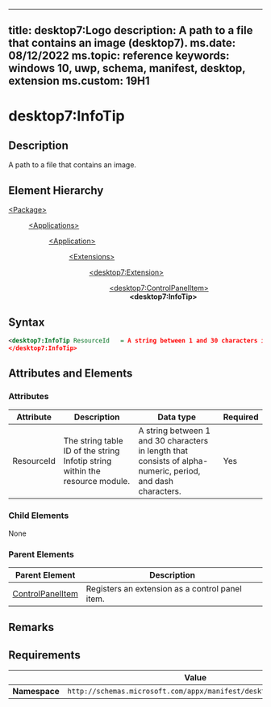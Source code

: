 ﻿---

title: desktop7:Logo
description: A path to a file that contains an image (desktop7).
ms.date: 08/12/2022
ms.topic: reference
keywords: windows 10, uwp, schema, manifest, desktop, extension 
ms.custom: 19H1
---

# desktop7:InfoTip

## Description
A path to a file that contains an image.

## Element Hierarchy
<dl>
<dt><a href="element-package.md">&lt;Package&gt;</a></dt>
<dd>
<dl>
<dt><a href="element-applications.md">&lt;Applications&gt;</a></dt>
<dd>
<dl>
<dt><a href="element-application.md">&lt;Application&gt;</a></dt>
<dd>
<dl>
<dt><a href="element-1-extensions.md">&lt;Extensions&gt;</a></dt>
<dd>
<dl>
<dt><a href="element-desktop7-extension.md">&lt;desktop7:Extension&gt;</a></dt>
<dd>
<dl>
<dt><a href="element-desktop7-controlpanelitem.md">&lt;desktop7:ControlPanelItem&gt;</a></dt>
<dd><b>&lt;desktop7:InfoTip&gt;</b></dd>
</dl>
</dd>
</dl>
</dd>
</dl>
</dd>
</dl>
</dd>
</dl>
</dd>
</dl>


## Syntax

```xml
<desktop7:InfoTip ResourceId   = A string between 1 and 30 characters in length that consists of alpha-numeric, period, and dash characters. >
</desktop7:InfoTip>
```


## Attributes and Elements

### Attributes

| Attribute | Description | Data type | Required |
|-----------|-------------|-----------|----------|
| ResourceId | The string table ID of the string Infotip string within the resource module. | A string between 1 and 30 characters in length that consists of alpha-numeric, period, and dash characters. | Yes |

### Child Elements

None

### Parent Elements

| Parent Element | Description |
|---------------|-------------|
| [ControlPanelItem](element-desktop7-controlpanelitem.md) | Registers an extension as a control panel item. |  


## Remarks



## Requirements

|               |     Value                                                        |
|---------------|-------------------------------------------------------------|
| **Namespace** | `http://schemas.microsoft.com/appx/manifest/desktop/windows10/7` |